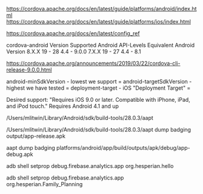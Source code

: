 https://cordova.apache.org/docs/en/latest/guide/platforms/android/index.html
https://cordova.apache.org/docs/en/latest/guide/platforms/ios/index.html


https://cordova.apache.org/docs/en/latest/config_ref



cordova-android Version	Supported Android API-Levels	Equivalent Android Version
8.X.X	19 - 28	4.4 - 9.0.0
7.X.X	19 - 27	4.4 - 8.1


https://cordova.apache.org/announcements/2019/03/22/cordova-cli-release-9.0.0.html




android-minSdkVersion - lowest we support =
android-targetSdkVersion - highest we have tested  = 
deployment-target - iOS "Deployment Target" = 


Desired support: "Requires iOS 9.0 or later. Compatible with iPhone, iPad, and iPod touch."
Requires Android 4.1 and up


/Users/mlitwin/Library/Android/sdk/build-tools/28.0.3/aapt


/Users/mlitwin/Library/Android/sdk/build-tools/28.0.3/aapt dump badging output/app-release.apk


 aapt dump badging platforms/android/app/build/outputs/apk/debug/app-debug.apk


 adb shell setprop debug.firebase.analytics.app org.hesperian.hello

  adb shell setprop debug.firebase.analytics.app org.hesperian.Family_Planning
